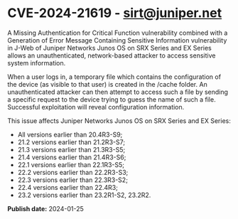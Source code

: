# CVE-2024-21619 - sirt@juniper.net

A Missing Authentication for Critical Function vulnerability combined with a Generation of Error Message Containing Sensitive Information vulnerability in J-Web of Juniper Networks Junos OS on SRX Series and EX Series allows an unauthenticated, network-based attacker to access sensitive system information.

When a user logs in, a temporary file which contains the configuration of the device (as visible to that user) is created in the /cache folder. An unauthenticated attacker can then attempt to access such a file by sending a specific request to the device trying to guess the name of such a file. Successful exploitation will reveal configuration information.

This issue affects Juniper Networks Junos OS on SRX Series and EX Series:
  *  All versions earlier than 20.4R3-S9;
  *  21.2 versions earlier than 21.2R3-S7;
  *  21.3 versions earlier than 21.3R3-S5;
  *  21.4 versions earlier than 21.4R3-S6;
  *  22.1 versions earlier than 22.1R3-S5;
  *  22.2 versions earlier than 22.2R3-S3;
  *  22.3 versions earlier than 22.3R3-S2;
  *  22.4 versions earlier than 22.4R3;
  *  23.2 versions earlier than 23.2R1-S2, 23.2R2.




**Publish date:** 2024-01-25
